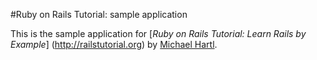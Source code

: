 #Ruby on Rails Tutorial: sample application

This is the sample application for
[*Ruby on Rails Tutorial: Learn Rails by Example*] (http://railstutorial.org) by [Michael Hartl](http://michaelhartl.com).